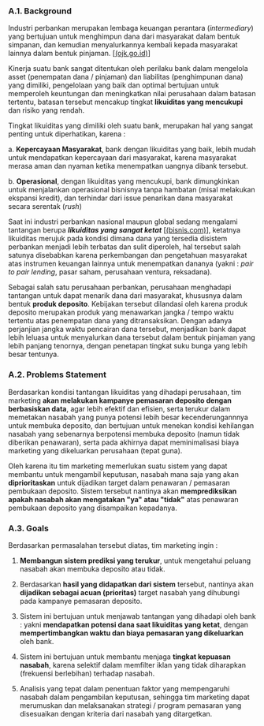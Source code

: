 ### **A.1. Background**

Industri perbankan merupakan lembaga keuangan perantara (*intermediary*) yang bertujuan untuk menghimpun dana dari masyarakat dalam bentuk simpanan, dan kemudian menyalurkannya kembali kepada masyarakat lainnya dalam bentuk pinjaman. [[(ojk.go.id)](https://ojk.go.id/id/kanal/perbankan/ikhtisar-perbankan/Pages/Lembaga-Perbankan.aspx)]

Kinerja suatu bank sangat ditentukan oleh perilaku bank dalam mengelola asset (penempatan dana / pinjaman) dan liabilitas (penghimpunan dana) yang dimiliki, pengelolaan yang baik dan optimal bertujuan untuk memperoleh keuntungan dan meningkatkan nilai perusahaan dalam batasan tertentu, batasan tersebut mencakup tingkat **likuiditas yang mencukupi** dan risiko yang rendah.

Tingkat likuiditas yang dimiliki oleh suatu bank, merupakan hal yang sangat penting untuk diperhatikan, karena :

a. **Kepercayaan Masyarakat**, bank dengan likuiditas yang baik, lebih mudah untuk mendapatkan kepercayaan dari masyarakat, karena masyarakat merasa aman dan nyaman ketika menempatkan uangnya dibank tersebut.

b. **Operasional**, dengan likuiditas yang mencukupi, bank dimungkinkan untuk menjalankan operasional bisnisnya tanpa hambatan (misal melakukan ekspansi kredit), dan terhindar dari issue penarikan dana masyarakat secara serentak (*rush*)

Saat ini industri perbankan nasional maupun global sedang mengalami tantangan berupa ***likuiditas yang sangat ketat*** [[(bisnis.com)](https://finansial.bisnis.com/read/20240201/90/1737312/opini-strategi-menjaga-likuiditas-perbankan)], ketatnya likuiditas merujuk pada kondisi dimana dana yang tersedia disistem perbankan menjadi lebih terbatas dan sulit diperoleh, hal tersebut salah satunya disebabkan karena perkembangan dan pengetahuan masyarakat atas instrumen keuangan lainnya untuk menempatkan dananya (yakni : *pair to pair lending*, pasar saham, perusahaan ventura, reksadana).

Sebagai salah satu perusahaan perbankan, perusahaan menghadapi tantangan untuk dapat menarik dana dari masyarakat, khususnya dalam bentuk **produk deposito**. Kebijakan tersebut dilandasi oleh karena produk deposito merupakan produk yang menawarkan jangka / tempo waktu tertentu atas penempatan dana yang ditransaksikan. Dengan adanya perjanjian jangka waktu pencairan dana tersebut, menjadikan bank dapat lebih leluasa untuk menyalurkan dana tersebut dalam bentuk pinjaman yang lebih panjang tenornya, dengan penetapan tingkat suku bunga yang lebih besar tentunya.

### **A.2. Problems Statement**

Berdasarkan kondisi tantangan likuiditas yang dihadapi perusahaan, tim marketing **akan melakukan kampanye pemasaran deposito dengan berbasiskan data**, agar lebih efektif dan efisien, serta terukur dalam memetakan nasabah yang punya potensi lebih besar kecenderungannnya untuk membuka deposito, dan bertujuan untuk menekan kondisi kehilangan nasabah yang sebenarnya berpotensi membuka deposito (namun tidak diberikan penawaran), serta pada akhirnya dapat meminimalisasi biaya marketing yang dikeluarkan perusahaan (tepat guna).

Oleh karena itu tim marketing memerlukan suatu sistem yang dapat membantu untuk mengambil keputusan, nasabah mana saja yang akan **diprioritaskan** untuk dijadikan target dalam penawaran / pemasaran pembukaan deposito. Sistem tersebut nantinya akan **memprediksikan apakah nasabah akan mengatakan "ya" atau "tidak"** atas penawaran pembukaan deposito yang disampaikan kepadanya.

### **A.3. Goals**

Berdasarkan permasalahan tersebut diatas, tim marketing ingin :

1. **Membangun sistem prediksi yang terukur**, untuk mengetahui peluang nasabah akan membuka deposito atau tidak.

2. Berdasarkan **hasil yang didapatkan dari sistem** tersebut, nantinya akan **dijadikan sebagai acuan (prioritas)** target nasabah yang dihubungi pada kampanye pemasaran deposito.

3. Sistem ini bertujuan untuk menjawab tantangan yang dihadapi oleh bank : yakni **mendapatkan potensi dana saat likuiditas yang ketat**, dengan **mempertimbangkan waktu dan biaya pemasaran yang dikeluarkan** oleh bank.

4. Sistem ini bertujuan untuk membantu menjaga **tingkat kepuasan nasabah**, karena selektif dalam memfilter iklan yang tidak diharapkan (frekuensi berlebihan) terhadap nasabah.

5. Analisis yang tepat dalam penentuan faktor yang mempengaruhi nasabah dalam pengambilan keputusan, sehingga tim marketing dapat merumuskan dan melaksanakan strategi / program pemasaran yang disesuaikan dengan kriteria dari nasabah yang ditargetkan.
